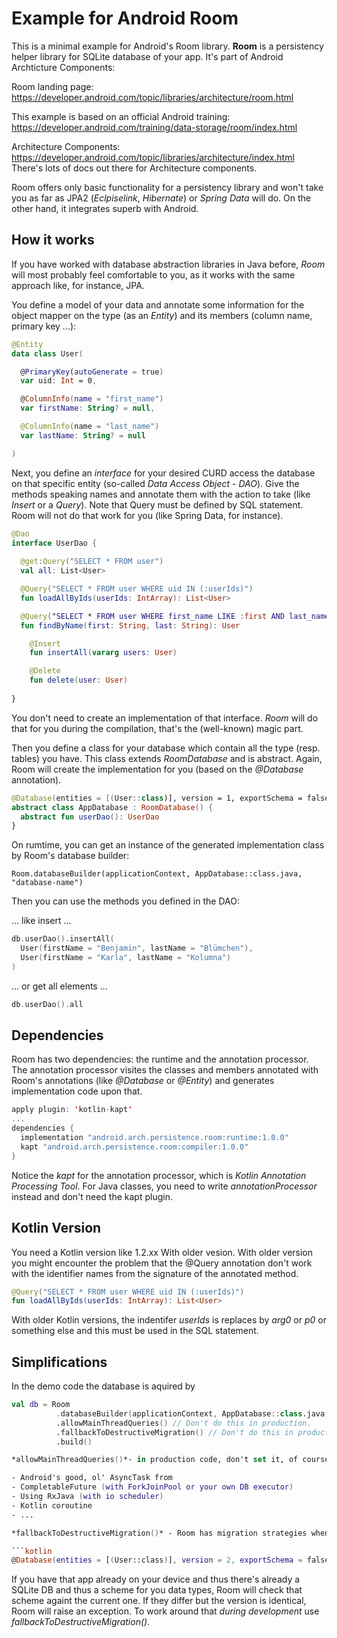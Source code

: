 # Example for Android Room

This is a minimal example for Android's Room library. 
**Room** is a persistency helper library for SQLite database of your app.
It's part of Android Archticture Components:

Room landing page:
https://developer.android.com/topic/libraries/architecture/room.html

This example is based on an official Android training: 
https://developer.android.com/training/data-storage/room/index.html

Architecture Components:
https://developer.android.com/topic/libraries/architecture/index.html
There's lots of docs out there for Architecture components.

Room offers only basic functionality for a persistency library and won't take you as far as JPA2 (*Eclpiselink*, *Hibernate*) or *Spring Data* will do. On the other hand, it integrates superb with Android.

## How it works

If you have worked with database abstraction libraries in Java before, *Room* will most probably feel comfortable to you, as it works with the same approach like, for instance, JPA.

You define a model of your data and annotate some information for the object mapper on the type (as an *Entity*) and its members (column name, primary key ...):

```kotlin
@Entity
data class User(

  @PrimaryKey(autoGenerate = true)
  var uid: Int = 0,

  @ColumnInfo(name = "first_name")
  var firstName: String? = null,

  @ColumnInfo(name = "last_name")
  var lastName: String? = null

)
```
Next, you define an *interface* for your desired CURD access the database on that specific entity (so-called *Data Access Object - DAO*). Give the methods speaking names and annotate them with the action to take (like *Insert* or a *Query*). 
Note that Query must be defined by SQL statement. Room will not do that work for you (like Spring Data, for instance).

```kotlin
@Dao
interface UserDao {
	
  @get:Query("SELECT * FROM user")
  val all: List<User>

  @Query("SELECT * FROM user WHERE uid IN (:userIds)")
  fun loadAllByIds(userIds: IntArray): List<User>

  @Query("SELECT * FROM user WHERE first_name LIKE :first AND last_name LIKE :last LIMIT 1")
  fun findByName(first: String, last: String): User

    @Insert
    fun insertAll(vararg users: User)

    @Delete
    fun delete(user: User)
	    
}
```

You don't need to create an implementation of that interface. *Room* will do that for you during the compilation, that's the (well-known) magic part.

Then you define a class for your database which contain all the type (resp. tables) you have. This class extends *RoomDatabase* and is abstract. Again, Room will create the implementation for you (based on the *@Database* annotation).

```kotlin
@Database(entities = [(User::class)], version = 1, exportSchema = false)
abstract class AppDatabase : RoomDatabase() {
  abstract fun userDao(): UserDao
} 
```

On rumtime, you can get an instance of the generated implementation class by Room's database builder:

	Room.databaseBuilder(applicationContext, AppDatabase::class.java, "database-name")

Then you can use the methods you defined in the DAO:

... like insert ...

```kotlin
db.userDao().insertAll(
  User(firstName = "Benjamin", lastName = "Blümchen"),
  User(firstName = "Karla", lastName = "Kolumna")
)
```

... or get all elements ...

```kotlin
db.userDao().all
```

## Dependencies

Room has two dependencies: the runtime and the annotation processor.
The annotation processor visites the classes and members annotated with Room's annotations (like *@Database* or *@Entity*) and generates implementation code upon that.

```kotlin
apply plugin: 'kotlin-kapt'
...
dependencies {
  implementation "android.arch.persistence.room:runtime:1.0.0"
  kapt "android.arch.persistence.room:compiler:1.0.0"
}
```
Notice the *kapt* for the annotation processor, which is *Kotlin Annotation Processing Tool*. For Java classes, you need to write *annotationProcessor* instead and don't need the kapt plugin.

## Kotlin Version

You need a Kotlin version like 1.2.xx  With older vesion. With older version you might encounter the problem that the @Query annotation don't work with the identifier names from the signature of the annotated method.

```kotlin
@Query("SELECT * FROM user WHERE uid IN (:userIds)")
fun loadAllByIds(userIds: IntArray): List<User>
```

With older Kotlin versions, the indentifer *userIds* is replaces by *arg0* or *p0* or something else and this must be used in the SQL statement.

## Simplifications

In the demo code the database is aquired by 

```kotlin
val db = Room
          .databaseBuilder(applicationContext, AppDatabase::class.java, "database-name")
          .allowMainThreadQueries() // Don't do this in production.
          .fallbackToDestructiveMigration() // Don't do this in production.
          .build()

*allowMainThreadQueries()*- in production code, don't set it, of course. If not set, Room will raise an exception if operations are issued on that main tread. Instead, execute them by 

- Android's good, ol' AsyncTask from 
- CompletableFuture (with ForkJoinPool or your own DB executor)
- Using RxJava (with io scheduler)
- Kotlin coroutine
- ... 

*fallbackToDestructiveMigration()* - Room has migration strategies when you change your database scheme (i.e. when you change your POJOs). However, when you do this, you also need to change the version in the annotation on your database class:

```kotlin
@Database(entities = [(User::class)], version = 2, exportSchema = false)
```

If you have that app already on your device and thus there's already a SQLite DB and thus a scheme for you data types, Room will check that scheme againt the current one. If they differ but the version is identical, Room will raise an exception. 
To work around that *during development* use *fallbackToDestructiveMigration()*.
